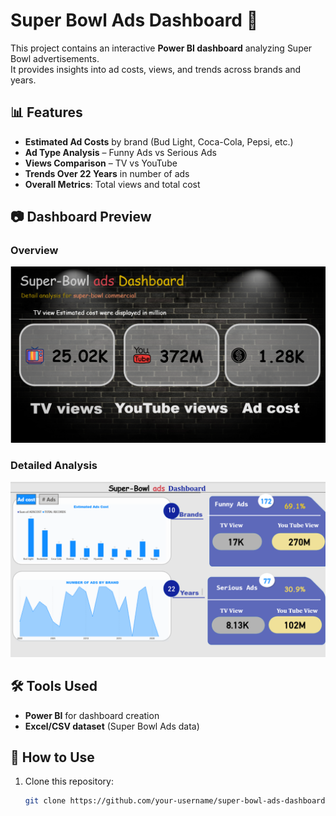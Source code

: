 # Super Bowl Ads Dashboard 🎯

This project contains an interactive **Power BI dashboard** analyzing Super Bowl advertisements.  
It provides insights into ad costs, views, and trends across brands and years.

## 📊 Features
- **Estimated Ad Costs** by brand (Bud Light, Coca-Cola, Pepsi, etc.)
- **Ad Type Analysis** – Funny Ads vs Serious Ads
- **Views Comparison** – TV vs YouTube
- **Trends Over 22 Years** in number of ads
- **Overall Metrics**: Total views and total cost

## 📷 Dashboard Preview
### Overview
![Overview Dashboard](overview.png)

### Detailed Analysis
![Detailed Dashboard](details.png)

## 🛠️ Tools Used
- **Power BI** for dashboard creation
- **Excel/CSV dataset** (Super Bowl Ads data)

## 🚀 How to Use
1. Clone this repository:
   ```bash
   git clone https://github.com/your-username/super-bowl-ads-dashboard.git
